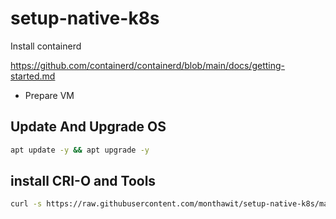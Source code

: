 # setup-native-k8s



Install containerd  

https://github.com/containerd/containerd/blob/main/docs/getting-started.md 

* Prepare VM
## Update And Upgrade OS
```bash
apt update -y && apt upgrade -y
```

## install CRI-O and Tools
```bash
curl -s https://raw.githubusercontent.com/monthawit/setup-native-k8s/main/prepare-crio-node.sh | bash
```
